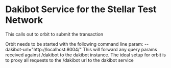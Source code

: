 # Dakibot Service for the Stellar Test Network

This calls out to orbit to submit the transaction

Orbit needs to be started with the following command line param: --dakibot-url="http://localhost:8004/"
This will forward any query params received against /dakibot to the dakibot instance.
The ideal setup for orbit is to proxy all requests to the /dakibot url to the dakibot service
